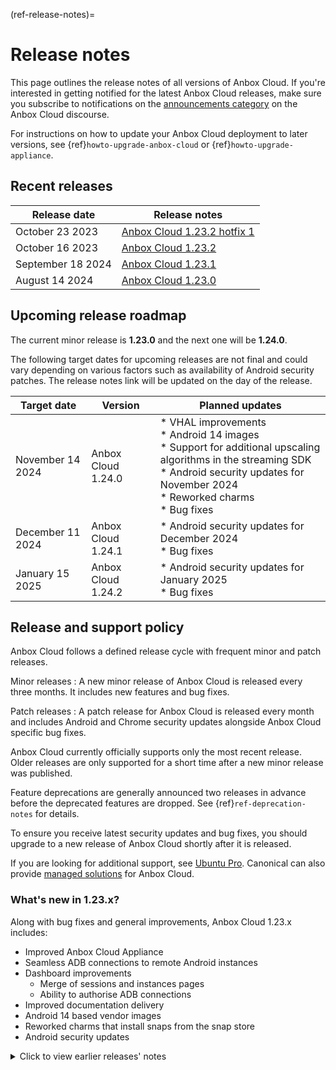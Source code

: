 (ref-release-notes)=
# Release notes

This page outlines the release notes of all versions of Anbox Cloud. If you're interested in getting notified for the latest Anbox Cloud releases, make sure you subscribe to notifications on the [announcements category](https://discourse.ubuntu.com/c/anbox-cloud/announcements/55) on the Anbox Cloud discourse.

For instructions on how to update your Anbox Cloud deployment to later versions, see {ref}`howto-upgrade-anbox-cloud` or {ref}`howto-upgrade-appliance`.

## Recent releases

| Release date   |  Release notes  |
|----|----|
| October 23 2023 | [Anbox Cloud 1.23.2 hotfix 1](1.23.2-hotfix1.md) |
| October 16 2023 | [Anbox Cloud 1.23.2](1.23.2.md) |
| September 18 2024 | [Anbox Cloud 1.23.1](1.23.1.md) |
| August 14 2024 | [Anbox Cloud 1.23.0](1.23.0.md) |

## Upcoming release roadmap

The current minor release is **1.23.0** and the next one will be **1.24.0**.

The following target dates for upcoming releases are not final and could vary depending on various factors such as availability of Android security patches. The release notes link will be updated on the day of the release.

| Target date | Version | Planned updates |
|----|----|----|
| November 14 2024 | Anbox Cloud 1.24.0 | * VHAL improvements<br/> * Android 14 images<br/> * Support for additional upscaling algorithms in the streaming SDK<br/> * Android security updates for November 2024<br/> * Reworked charms<br/> * Bug fixes |
| December 11 2024 | Anbox Cloud 1.24.1 | * Android security updates for December 2024<br/> * Bug fixes |
| January 15 2025 | Anbox Cloud 1.24.2 | * Android security updates for January 2025<br/> * Bug fixes |

## Release and support policy

Anbox Cloud follows a defined release cycle with frequent minor and patch releases.

Minor releases
: A new minor release of Anbox Cloud is released every three months. It includes new features and bug fixes.

Patch releases
: A patch release for Anbox Cloud is released every month and includes Android and Chrome security updates alongside Anbox Cloud specific bug fixes.

Anbox Cloud currently officially supports only the most recent release. Older releases are only supported for a short time after a new minor release was published.

Feature deprecations are generally announced two releases in advance before the deprecated features are dropped. See {ref}`ref-deprecation-notes` for details.

To ensure you receive latest security updates and bug fixes, you should upgrade to a new release of Anbox Cloud shortly after it is released.

If you are looking for additional support, see [Ubuntu Pro](https://ubuntu.com/support). Canonical can also provide [managed solutions](https://ubuntu.com/managed) for Anbox Cloud.


### What's new in 1.23.x?

Along with bug fixes and general improvements, Anbox Cloud 1.23.x includes:

* Improved Anbox Cloud Appliance
* Seamless ADB connections to remote Android instances
* Dashboard improvements
    - Merge of sessions and instances pages
    - Ability to authorise ADB connections
* Improved documentation delivery
* Android 14 based vendor images
* Reworked charms that install snaps from the snap store
* Android security updates

<details><summary>Click to view earlier releases' notes</summary>

|  Release date  |  Release notes  |
|----|----|
| July 18 2024 | [Anbox Cloud 1.22.2](1.22.2.md) |
| June 13 2024 | [Anbox Cloud 1.22.1](1.22.1.md) |
| May 15 2024 | [Anbox Cloud 1.22.0](1.22.0.md) |
| April 18 2024 | [Anbox Cloud 1.21.2](1.21.2.md) |
| March 13 2024 | [Anbox Cloud 1.21.1](1.21.1.md) |
| February 14 2024 | [Anbox Cloud 1.21.0](1.21.0.md) |
| January 17 2024 | [Anbox Cloud 1.20.2](1.20.2.md) |
|December 13 2023| [Anbox Cloud 1.20.1](1.20.1.md) |
|November 16 2023 | [Anbox Cloud 1.20.0](1.20.0.md) |
|October 11 2023|[Anbox Cloud 1.19.2](1.19.2.md)|
|September 13 2023|[Anbox Cloud 1.19.1](1.19.1.md)|
|August 30 2023|[Anbox Cloud 1.19.0-fix1](1.19.0-fix1.md)|
|August 16 2023|[Anbox Cloud 1.19.0](1.19.0.md)|
|July 12 2023|[Anbox Cloud 1.18.2](1.18.2.md)|
|June 14 2023|[Anbox Cloud 1.18.1](1.18.1.md)|
|May 17 2023|[Anbox Cloud 1.18.0](1.18.0.md)|
|April 17 2023|[Anbox Cloud 1.17.2](1.17.2.md)|
|March 16 2023|[Anbox Cloud 1.17.1](1.17.1.md)|
|February 15 2023|[Anbox Cloud 1.17.0](1.17.0.md)|
|January 24 2023|[Anbox Cloud 1.16.4](1.16.4.md)|
|January 17 2023|[Anbox Cloud 1.16.3](1.16.3.md)|
|January 12 2023|[Anbox Cloud 1.16.2](1.16.2.md)|
|December 14 2022|[Anbox Cloud 1.16.1](1.16.1.md)|
|November 16 2022|[Anbox Cloud 1.16.0](1.16.0.md)|
|October 20 2022|[Anbox Cloud 1.15.3](1.15.3.md)|
|October 12 2022|[Anbox Cloud 1.15.2](1.15.2.md)|
|September 14 2022|[Anbox Cloud 1.15.1](1.15.1.md)|
|August 24 2022|[Anbox Cloud 1.15.0](1.15.0.md)|
|July 18 2022|[Anbox Cloud 1.14.2](1.14.2.md)|
|June 16 2022|[Anbox Cloud 1.14.1](1.14.1.md)|
|May 23 2022|[Anbox Cloud 1.14.0](1.14.0.md)|
|April 13 2022|[Anbox Cloud 1.13.2](1.13.2.md)|
|March 21 2022|[Anbox Cloud 1.13.1](1.13.1.md)|
|February 24 2022|[Anbox Cloud 1.13.0](1.13.0.md)|
|February 15 2022|[Anbox Cloud 1.11.5](1.11.5.md)|
|January 28 2022|[Anbox Cloud 1.12.5](1.12.5.md)|
|January 21 2022|[Anbox Cloud 1.12.4](1.12.4.md)|
|January 20 2022|[Anbox Cloud 1.12.3](1.12.3.md)|
|December 16 2021|[Anbox Cloud 1.12.2](1.12.2.md)|
|November 30 2021|[Anbox Cloud 1.12.1](1.12.1.md)|
|November 16 2021|[Anbox Cloud 1.12.0](1.12.0.md)|
|November 1 2021|[Anbox Cloud 1.11.4](1.11.4.md)|
|October 18 2021|[Anbox cloud 1.11.3](1.11.3.md)|
|September 20 2021|[Anbox Cloud 1.11.2](1.11.2.md)|
|August 17 2021|[Anbox Cloud 1.11.1](1.11.1.md)|
|August 5 2021|[Anbox Cloud 1.11.0](1.11.0.md)|
|July 14 2021|[Anbox Cloud 1.10.3](1.10.3.md)|
|June 13 2021|[Anbox Cloud 1.10.2](1.10.2.md)|
|May 13 2021|[Anbox Cloud 1.10.1](1.10.1.md)|
|May 11 2021|[Anbox Cloud 1.9.5](1.9.5.md)|
|May 6 2021|[Anbox Cloud 1.10.0](1.10.0.md)|
|May 3 2021|[Anbox Cloud 1.9.4](1.9.4.md)|
|April 13 2021|[Anbox Cloud 1.9.3](1.9.3.md)|
|March 17 2021|[Anbox Cloud 1.9.2](1.9.2.md)|
|March 4 2021|[Anbox Cloud 1.9.1](1.9.1.md)|
|February 10 2021|[Anbox Cloud 1.9.0](1.9.0.md)|
|January 19 2021|[Anbox Cloud 1.8.3](1.8.3.md)|
|December 17 2020|[Anbox Cloud 1.8.2](1.8.2.md)|
|November 12 2020|[Anbox Cloud 1.8.1](1.8.1.md)|
|November 4 2020|[Anbox Cloud 1.8.0](1.8.0.md)|
|October 15 2020|[Anbox Cloud 1.7.4](1.7.4.md)|
|September 23 2020|[Anbox Cloud 1.7.3](1.7.3.md)|
|September 11 2020|[Anbox Cloud 1.7.2](1.7.2.md)|
|August 21 2020|[Anbox Cloud 1.7.1](1.7.1.md)|
|August 2020|[Anbox Cloud 1.7.0](1.7.0.md)|
|July 2020|[Anbox Cloud 1.6.3](1.6.3.md)|
|June 2020|[Anbox Cloud 1.6.2](1.6.2.md)|
|June 2020|[Anbox Cloud 1.6.1](1.6.1.md)|
|June 2020|[Anbox Cloud 1.6.0](1.6.0.md)|
|June 2020|[Anbox Cloud 1.5.2](1.5.2.md)|
|May 2020|[Anbox Cloud 1.5.1](1.5.1.md)|
|April 2020|[Anbox Cloud 1.5.0](1.5.0.md)|
|March 2020|[Anbox Cloud 1.4.0](1.4.0.md)|
|January 2020|[Anbox Cloud 1.3.3](1.3.3.md)|
|October 2019|[Anbox Cloud 1.3.2](1.3.2.md)|
|September 2019|[Anbox Cloud 1.3.1](1.3.1.md)|
|August 2019|[Anbox Cloud 1.3.0](1.3.0.md)|
|April 2019|[Anbox Cloud 1.2.1](1.2.1.md)|
|April 2019|[Anbox Cloud 1.2.0](1.2.0.md)|
|February 2019|[Anbox Cloud 1.1.1](1.1.1.md)|
|January 2019|[Anbox Cloud 1.1.0](1.1.0.md)|
|December 2018|[Anbox Cloud 1.0.1](1.0.1.md)|
|November 2018|[Anbox Cloud 1.0.0](1.0.0.md)|
</details>
